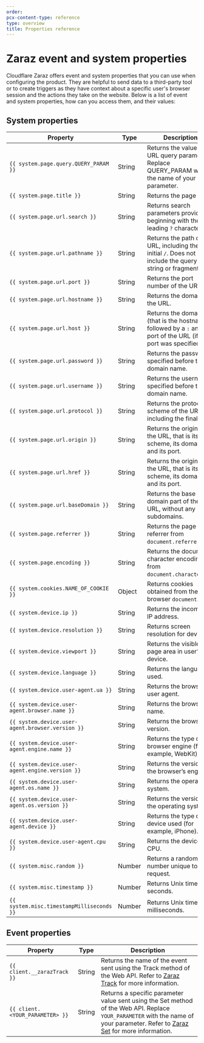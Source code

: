 ```yaml
---
order:
pcx-content-type: reference
type: overview
title: Properties reference
---
```


<ContentColumn>

# Zaraz event and system properties

Cloudflare Zaraz offers event and system properties that you can use when configuring the product. They are helpful to send data to a third-party tool or to create triggers as they have context about a specific user's browser session and the actions they take on the website. Below is a list of event and system properties, how can you access them, and their values:

</ContentColumn>

## System properties

<TableWrap>

| Property | Type | Description |
| --- | --- | --- |
| `{{ system.page.query.QUERY_PARAM }}`| String | Returns the value of a URL query parameter. Replace QUERY_PARAM with the name of your parameter. |
| `{{ system.page.title }}`| String | Returns the page title. |
| `{{ system.page.url.search }}`| String | Returns search parameters provided, beginning with the leading `?` character. |
| `{{ system.page.url.pathname }}`| String | Returns the path of the URL, including the initial `/`. Does not include the query string or fragment. |
| `{{ system.page.url.port }}`| String | Returns the port number of the URL. |
| `{{ system.page.url.hostname }}`| String | Returns the domain of the URL. |
| `{{ system.page.url.host }}`| String | Returns the domain (that is the hostname) followed by a `:` and the port of the URL (if a port was specified). |
| `{{ system.page.url.password }}`| String | Returns the password specified before the domain name. |
| `{{ system.page.url.username }}`| String | Returns the username specified before the domain name. |
| `{{ system.page.url.protocol }}`| String | Returns the protocol scheme of the URL, including the final `:`. |
| `{{ system.page.url.origin }}`| String | Returns the origin of the URL, that is its scheme, its domain and its port. |
| `{{ system.page.url.href }}`| String | Returns the origin of the URL, that is its scheme, its domain and its port. |
| `{{ system.page.url.baseDomain }}`| String | Returns the base domain part of the URL, without any subdomains. |
| `{{ system.page.referrer }}`| String | Returns the page referrer from `document.referrer`. |
| `{{ system.page.encoding }}`| String | Returns the document character encoding from `document.characterSet`. |
| `{{ system.cookies.NAME_OF_COOKIE }}`| Object | Returns cookies obtained from the browser `document`. |
| `{{ system.device.ip }}`| String | Returns the incoming IP address. |
| `{{ system.device.resolution }}`| String | Returns screen resolution for device. |
| `{{ system.device.viewport }}`| String | Returns the visible web page area in user’s device. |
| `{{ system.device.language }}`| String | Returns the language used. |
| `{{ system.device.user-agent.ua }}`| String | Returns the browser’s user agent. |
| `{{ system.device.user-agent.browser.name }}`| String | Returns the browser’s name. |
| `{{ system.device.user-agent.browser.version }}`| String | Returns the browser’s version. |
| `{{ system.device.user-agent.engine.name }}`| String | Returns the type of browser engine (for example, WebKit).  |
| `{{ system.device.user-agent.engine.version }}`| String | Returns the version of the browser’s engine. |
| `{{ system.device.user-agent.os.name }}`| String | Returns the operating system. |
| `{{ system.device.user-agent.os.version }}`| String | Returns the version of the operating system. |
| `{{ system.device.user-agent.device }}`| String | Returns the type of device used (for example, iPhone). |
| `{{ system.device.user-agent.cpu }}`| String | Returns the device’s CPU. |
| `{{ system.misc.random }}`| Number | Returns a random number unique to each request. |
| `{{ system.misc.timestamp }}`| Number | Returns Unix time in seconds. |
| `{{ system.misc.timestampMilliseconds }}`| Number | Returns Unix time in milliseconds. |


</TableWrap>

## Event properties

<TableWrap>

| Property | Type | Description |
| --- | --- | --- |
| `{{ client.__zarazTrack }}`| String | Returns the name of the event sent using the Track method of the Web API. Refer to [Zaraz Track](/web-api/zaraz-track) for more information. |
| `{{ client.<YOUR_PARAMETER> }}`| String | Returns a specific parameter value sent using the Set method of the Web API. Replace `YOUR_PARAMETER` with the name of your parameter. Refer to [Zaraz Set](/web-api/zaraz-set) for more information. |

</TableWrap>

